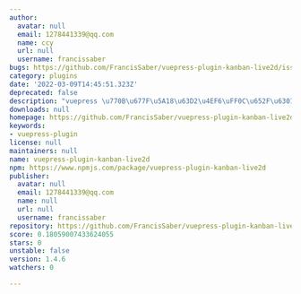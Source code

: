 ```yaml
---
author:
  avatar: null
  email: 1278441339@qq.com
  name: ccy
  url: null
  username: francissaber
bugs: https://github.com/FrancisSaber/vuepress-plugin-kanban-live2d/issues
category: plugins
date: '2022-03-09T14:45:51.323Z'
deprecated: false
description: "vuepress \u770B\u677F\u5A18\u63D2\u4EF6\uFF0C\u652F\u6301moc3.0"
downloads: null
homepage: https://github.com/FrancisSaber/vuepress-plugin-kanban-live2d#readme
keywords:
- vuepress-plugin
license: null
maintainers: null
name: vuepress-plugin-kanban-live2d
npm: https://www.npmjs.com/package/vuepress-plugin-kanban-live2d
publisher:
  avatar: null
  email: 1278441339@qq.com
  name: null
  url: null
  username: francissaber
repository: https://github.com/FrancisSaber/vuepress-plugin-kanban-live2d
score: 0.18059007433624055
stars: 0
unstable: false
version: 1.4.6
watchers: 0

---
```



